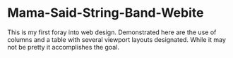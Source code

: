 # Mama-Said-String-Band-Webite
This is my first foray into web design. Demonstrated here are the use of columns and a table with several viewport layouts designated.
While it may not be pretty it accomplishes the goal.
